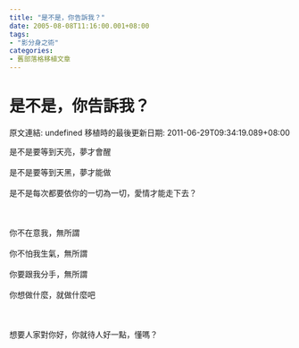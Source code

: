 ```yaml
---
title: "是不是，你告訴我？"
date: 2005-08-08T11:16:00.001+08:00
tags: 
- "影分身之術"
categories:
- 舊部落格移植文章
---
```


# 是不是，你告訴我？

原文連結: undefined
移植時的最後更新日期: 2011-06-29T09:34:19.089+08:00

是不是要等到天亮，夢才會醒<br /><br />是不是要等到天黑，夢才能做<br /><br />是不是每次都要依你的一切為一切，愛情才能走下去？<br /><br /><br /><br />你不在意我，無所謂<br /><br />你不怕我生氣，無所謂<br /><br />你要跟我分手，無所謂<br /><br />你想做什麼，就做什麼吧<br /><br /><br /><br />想要人家對你好，你就待人好一點，懂嗎？
